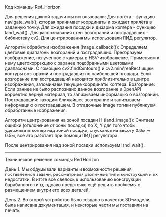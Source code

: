 Код команды Red_Horizon

Для решения данной задачи мы использовали:
Для полёта - функцию navigate_wait(), которая принимает координаты и ожидает прилёта в заданную точку.
Для ожидания посадки и дизарма коптера - функцию land_wait().
Для распознавания стен, возгораний и пострадавших - библиотеку cv2.
Для центрирования мы использовали ПИД регулятор.

Алгоритм обработки изображения (image_callback()):
Определяем цветовые диапазоны возгораний и пострадавших.
Преобразуем изображение, полученное с камеры, в HSV-изображение.
Применяем к нему цветокоррекцию с заранее подобранными цветовыми диапазонами.
С помощью cv2.findContours() и cv2.minAreaRect ищем контуры возгораний и пострадавших по наибольшей площади.
Если возгорание или пострадавший находится приблизительно в центре изображения, запоминаем текущие координаты коптера.
Возгорание: Если раннее не было распознано данное возгорание и OpenAPI корректно вернул материал, то записываем информацию о возгорании.
Пострадавший: находим ближайшее возгорание и записываем информацию о пострадавшем.
В отладочные Image топики публикуем обработанные изображения.

Алгоритм центрирования на зоной посадки H (land_image()):
Считаем ошибки (отклонение от зоны посадки) по X, Y для того чтобы удерживать коптер над зоной посадки, спускаясь на высоту 0.8м -> 0.5м, всё это работает при помощи ПИД регулятора.

После центрирования над зоной посадки используем land_wait().

***

Техническое решение команды Red Horizon

День 1.
Мы обдумывали варианты и возможности решения поставленной задачи, рассматривая различные типы конструкций и их недостатки.
В итоге всё свелось к использованию конструкции барабанного типа, однако предстояло ещё решить проблемы с размещением внутри его всех деталей.

День 2.
Во второй устройство было создано в качестве 3D-модели, была написана документация, и некоторые части мы поставили на печать

